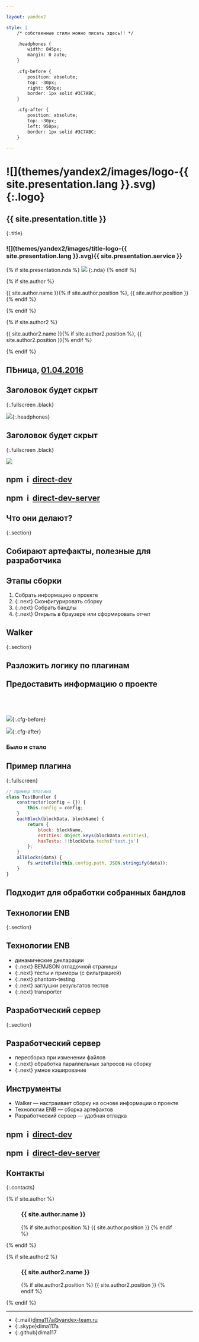 ```yaml
---

layout: yandex2

style: |
    /* собственные стили можно писать здесь!! */

    .headphones {
        width: 845px;
        margin: 0 auto;
    }
    
    .cfg-before {
        position: absolute;
        top: -30px;
        right: 950px;
        border: 1px solid #3C7ABC;
    }

    .cfg-after {
        position: absolute;
        top: -30px;
        left: 950px;
        border: 1px solid #3C7ABC;
    }

---
```


# ![](themes/yandex2/images/logo-{{ site.presentation.lang }}.svg){:.logo}

## {{ site.presentation.title }}
{:.title}

### ![](themes/yandex2/images/title-logo-{{ site.presentation.lang }}.svg){{ site.presentation.service }}

{% if site.presentation.nda %}
![](themes/yandex2/images/title-nda.svg)
{:.nda}
{% endif %}

<div class="authors">
{% if site.author %}
<p>{{ site.author.name }}{% if site.author.position %}, {{ site.author.position }}{% endif %}</p>
{% endif %}

{% if site.author2 %}
<p>{{ site.author2.name }}{% if site.author2.position %}, {{ site.author2.position }}{% endif %}</p>
{% endif %}

</div>

## **ПѢница, [01.04.2016](https://study.yandex-team.ru/lib/talks/1784)**

## Заголовок будет скрыт
{:.fullscreen .black}

![](pictures/headphones.jpg){:.headphones}

## Заголовок будет скрыт
{:.fullscreen .black}

![](pictures/commander.png)

## **npm&nbsp;&nbsp;i&nbsp;&nbsp;[direct-dev](https://www.npmjs.com/package/direct-dev)<br /><br />npm&nbsp;&nbsp;i&nbsp;&nbsp;[direct-dev-server](https://www.npmjs.com/package/direct-dev-server)**

## Что они делают?
{:.section}

## **Собирают артефакты, полезные для разработчика**

## Этапы сборки

1. Собрать информацию о проекте 
2. {:.next} Сконфигурировать сборку
3. {:.next} Собрать бандлы
4. {:.next} Открыть в браузере или сформировать отчет

## Walker
{:.section}

## **Разложить логику по плагинам<br /><br />Предоставить информацию о проекте**

## &nbsp;

![](pictures/cfg-before.png){:.cfg-before}

![](pictures/cfg-after.png){:.cfg-after}

### Было и стало

## Пример плагина
{:.fullscreen}

```js
// пример плагина
class TestBundler {
    constructor(config = {}) {
        this.config = config;
    }
    eachBlock(blockData, blockName) {
        return {
            block: blockName,
            entities: Object.keys(blockData.entities),
            hasTests: !!blockData.techs['test.js']
        };
    }
    allBlocks(data) {
        fs.writeFile(this.config.path, JSON.stringify(data));
    }
}
```

## **Подходит для обработки собранных бандлов**

## Технологии ENB
{:.section}

## Технологии ENB

- динамические декларации 
- {:.next} BEMJSON отладочной страницы
- {:.next} тесты и примеры (с фильтрацией)
- {:.next} phantom-testing
- {:.next} заглушки результатов тестов
- {:.next} transporter

## Разработческий сервер 
{:.section}

## Разработческий сервер

- пересборка при изменении файлов
- {:.next} обработка параллельных запросов на сборку 
- {:.next} умное кэширование

## Инструменты

- Walker &mdash; настраивает сборку на&nbsp;основе информации о&nbsp;проекте
- Технологии ENB &mdash; сборка артефактов
- Разработческий сервер &mdash; удобная отладка

## **npm&nbsp;&nbsp;i&nbsp;&nbsp;[direct-dev](https://www.npmjs.com/package/direct-dev)<br /><br />npm&nbsp;&nbsp;i&nbsp;&nbsp;[direct-dev-server](https://www.npmjs.com/package/direct-dev-server)**

## Контакты 
{:.contacts}

{% if site.author %}

<figure markdown="1">

### {{ site.author.name }}

{% if site.author.position %}
{{ site.author.position }}
{% endif %}

</figure>

{% endif %}

{% if site.author2 %}

<figure markdown="1">

### {{ site.author2.name }}

{% if site.author2.position %}
{{ site.author2.position }}
{% endif %}

</figure>

{% endif %}

<!-- разделитель контактов -->
-------

<!-- left -->
- {:.mail}dima117a@yandex-team.ru
- {:.skype}dima117a
- {:.github}dima117

<!-- right -->
